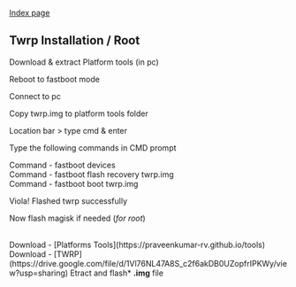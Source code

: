 [Index page](../)

## Twrp Installation / Root

Download & extract Platform tools (in pc)

Reboot to fastboot mode

Connect to pc

Copy twrp.img to platform tools folder

Location bar > type cmd & enter

Type the following commands in CMD prompt

Command - fastboot devices <br/>
Command - fastboot flash recovery twrp.img <br/>
Command - fastboot boot twrp.img

Viola! Flashed twrp successfully

Now flash magisk if needed (*for root*)

<br/>
Download - [Platforms Tools](https://praveenkumar-rv.github.io/tools)<br/>
Download - [TWRP](https://drive.google.com/file/d/1Vl76NL47A8S_c2f6akDB0UZopfrIPKWy/view?usp=sharing) Etract and flash* <b>.img</b>  file
